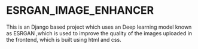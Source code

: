 # ESRGAN_IMAGE_ENHANCER
This is an Django based project which uses an Deep learning model known as ESRGAN ,which is used to improve the quality of the images uploaded in the frontend, which is built using html and css.
